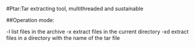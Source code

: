 #Ptar:Tar extracting tool, multithreaded and sustainable

##Operation mode:

 -l     list files in the archive
 -x     extract files in the current directory 
 -xd    extract files in a directory with the name of the tar file
